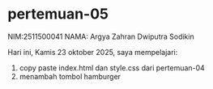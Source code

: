# pertemuan-05

NIM:2511500041
NAMA: Argya Zahran Dwiputra Sodikin

Hari ini, Kamis 23 oktober 2025, saya mempelajari:
<ol>
<li>copy paste index.html dan style.css dari pertemuan-04</li>
<li>menambah tombol hamburger</li>
</ol>